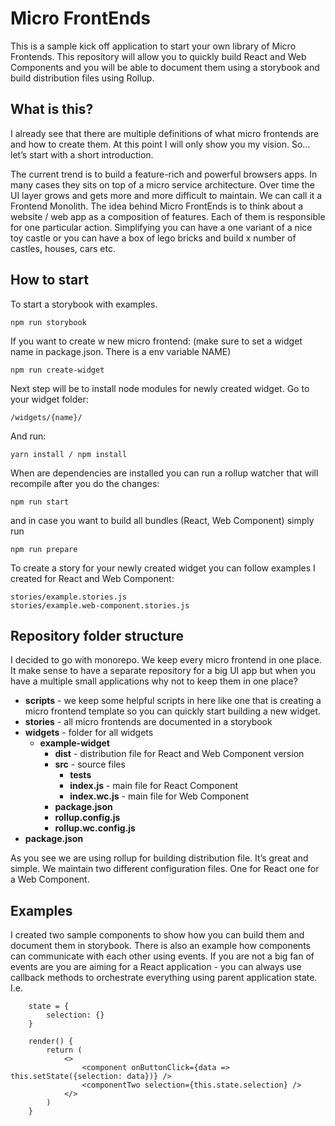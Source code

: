 # Micro FrontEnds
This is a sample kick off application to start your own library of Micro Frontends. This repository will allow you to quickly build React and Web Components and you will be able to document them using a storybook and build distribution files using Rollup. 

## What is this?
I already see that there are multiple definitions of what micro frontends are and how to create them. At this point I will only show you my vision. So… let’s start with a short introduction. 

The current trend is to build a feature-rich and powerful browsers apps. In many cases they sits on top of a micro service architecture. Over time the UI layer grows and gets more and more difficult to maintain. We can call it a Frontend Monolith. The idea behind Micro FrontEnds is to think about a website / web app as a composition of features. Each of them is responsible for one particular action. Simplifying you can have a one variant of a nice toy castle or you can have a box of lego bricks and build x number of castles, houses, cars etc.

## How to start
To start a storybook with examples.

```
npm run storybook
```


If you want to create w new micro frontend: (make sure to set a widget name in package.json. There is a env variable NAME)

```
npm run create-widget
```

Next step will be to install node modules for newly created widget. Go to your widget folder:

```
/widgets/{name}/
```

And run:

```
yarn install / npm install
```

When are dependencies are installed you can run a rollup watcher that will recompile after you do the changes:

```
npm run start
```

and in case you want to build all bundles (React, Web Component) simply run

```
npm run prepare
```

To create a story for your newly created widget you can follow examples I created for React and Web Component:

```
stories/example.stories.js
stories/example.web-component.stories.js
```

## Repository folder structure
I decided to go with monorepo. We keep every micro frontend in one place. It make sense to have a separate repository for a big UI app but when you have a multiple small applications why not to keep them in one place? 

 * **scripts** - we keep some helpful scripts in here like one that is creating a micro frontend template so you can quickly start building a new widget.
 * **stories** - all micro frontends are documented in a storybook
 * **widgets** - folder for all widgets
    * **example-widget**
        * **dist** - distribution file for React and Web Component version
        * **src** - source files
            * **tests**
            * **index.js** - main file for React Component
            * **index.wc.js** - main file for Web Component
         * **package.json**
         * **rollup.config.js**
         * **rollup.wc.config.js**
 * **package.json**


As you see we are using rollup for building distribution file. It’s great and simple. We maintain two different configuration files. One for React one for a Web Component. 


## Examples
I created two sample components to show how you can build them and document them in storybook. There is also an example how components can communicate with each other using events. If you are not a big fan of events are you are aiming for a React application - you can always use callback methods to orchestrate everything using parent application state. I.e.

```
    state = {
        selection: {}
    }

    render() {
        return (
            <>
                <component onButtonClick={data => this.setState({selection: data})} />
                <componentTwo selection={this.state.selection} />
            </>
        )
    }
``` 
